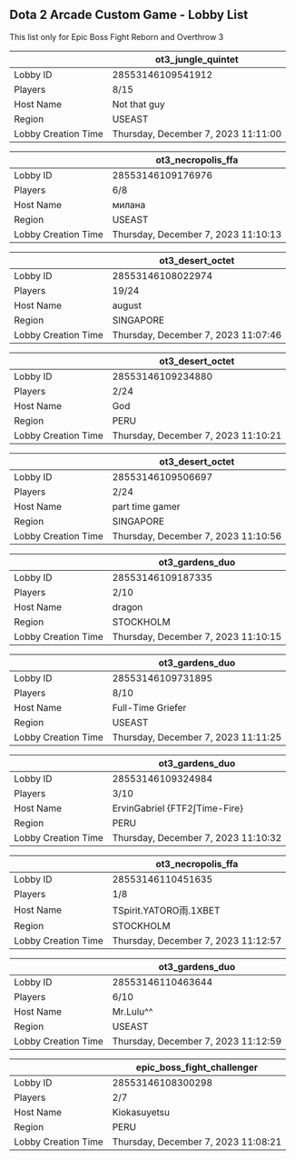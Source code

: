 ## Dota 2 Arcade Custom Game - Lobby List

This list only for Epic Boss Fight Reborn and Overthrow 3

|  | ot3_jungle_quintet |
| ------ | ------ |
| Lobby ID | 28553146109541912 |
| Players | 8/15 |
| Host Name | Not that guy |
| Region | USEAST |
| Lobby Creation Time | Thursday, December 7, 2023 11:11:00 |


|  | ot3_necropolis_ffa |
| ------ | ------ |
| Lobby ID | 28553146109176976 |
| Players | 6/8 |
| Host Name | милана |
| Region | USEAST |
| Lobby Creation Time | Thursday, December 7, 2023 11:10:13 |


|  | ot3_desert_octet |
| ------ | ------ |
| Lobby ID | 28553146108022974 |
| Players | 19/24 |
| Host Name | august |
| Region | SINGAPORE |
| Lobby Creation Time | Thursday, December 7, 2023 11:07:46 |


|  | ot3_desert_octet |
| ------ | ------ |
| Lobby ID | 28553146109234880 |
| Players | 2/24 |
| Host Name | God |
| Region | PERU |
| Lobby Creation Time | Thursday, December 7, 2023 11:10:21 |


|  | ot3_desert_octet |
| ------ | ------ |
| Lobby ID | 28553146109506697 |
| Players | 2/24 |
| Host Name | part time gamer |
| Region | SINGAPORE |
| Lobby Creation Time | Thursday, December 7, 2023 11:10:56 |


|  | ot3_gardens_duo |
| ------ | ------ |
| Lobby ID | 28553146109187335 |
| Players | 2/10 |
| Host Name | dragon |
| Region | STOCKHOLM |
| Lobby Creation Time | Thursday, December 7, 2023 11:10:15 |


|  | ot3_gardens_duo |
| ------ | ------ |
| Lobby ID | 28553146109731895 |
| Players | 8/10 |
| Host Name | Full-Time Griefer |
| Region | USEAST |
| Lobby Creation Time | Thursday, December 7, 2023 11:11:25 |


|  | ot3_gardens_duo |
| ------ | ------ |
| Lobby ID | 28553146109324984 |
| Players | 3/10 |
| Host Name | ErvinGabriel {FTF2∫Time-Fire} |
| Region | PERU |
| Lobby Creation Time | Thursday, December 7, 2023 11:10:32 |


|  | ot3_necropolis_ffa |
| ------ | ------ |
| Lobby ID | 28553146110451635 |
| Players | 1/8 |
| Host Name | TSpirit.YATORO雨.1XBET |
| Region | STOCKHOLM |
| Lobby Creation Time | Thursday, December 7, 2023 11:12:57 |


|  | ot3_gardens_duo |
| ------ | ------ |
| Lobby ID | 28553146110463644 |
| Players | 6/10 |
| Host Name | Mr.Lulu^^ |
| Region | USEAST |
| Lobby Creation Time | Thursday, December 7, 2023 11:12:59 |


|  | epic_boss_fight_challenger |
| ------ | ------ |
| Lobby ID | 28553146108300298 |
| Players | 2/7 |
| Host Name | Kiokasuyetsu |
| Region | PERU |
| Lobby Creation Time | Thursday, December 7, 2023 11:08:21 |


